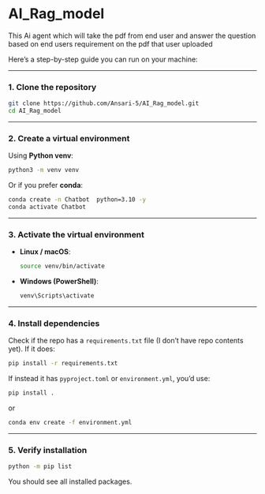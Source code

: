# AI_Rag_model
This Ai agent which will take the pdf from end user and answer the question based on end users requirement  on the pdf that user uploaded 

Here’s a step-by-step guide you can run on your machine:

---

### 1. Clone the repository

```bash
git clone https://github.com/Ansari-5/AI_Rag_model.git
cd AI_Rag_model
```

---

### 2. Create a virtual environment

Using **Python venv**:

```bash
python3 -m venv venv
```

Or if you prefer **conda**:

```bash
conda create -n Chatbot  python=3.10 -y
conda activate Chatbot
```

---

### 3. Activate the virtual environment

* **Linux / macOS**:

  ```bash
  source venv/bin/activate
  ```
* **Windows (PowerShell)**:

  ```powershell
  venv\Scripts\activate
  ```

---

### 4. Install dependencies

Check if the repo has a `requirements.txt` file (I don’t have repo contents yet). If it does:

```bash
pip install -r requirements.txt
```

If instead it has `pyproject.toml` or `environment.yml`, you’d use:

```bash
pip install .
```

or

```bash
conda env create -f environment.yml
```

---

### 5. Verify installation

```bash
python -m pip list
```

You should see all installed packages.


